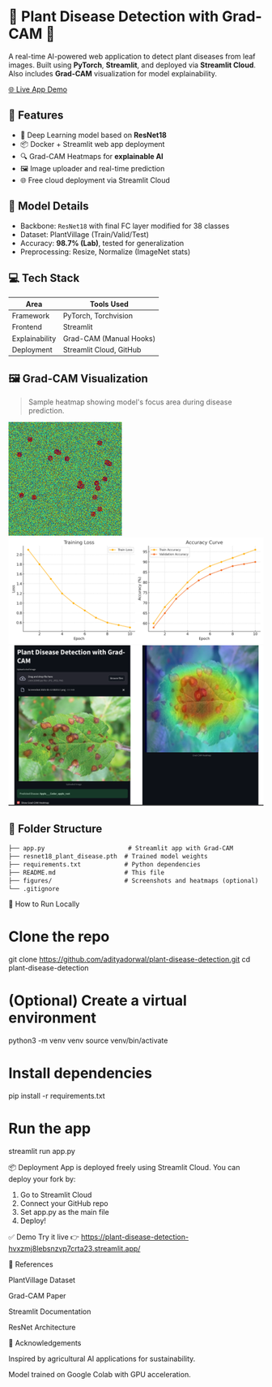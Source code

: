 # 🌿 Plant Disease Detection with Grad-CAM 🔬

A real-time AI-powered web application to detect plant diseases from leaf images. Built using **PyTorch**, **Streamlit**, and deployed via **Streamlit Cloud**. Also includes **Grad-CAM** visualization for model explainability.

[🌐 Live App Demo](https://plant-disease-detection-hvxzmj8lebsnzvp7crta23.streamlit.app/)

## 📌 Features

- 🚀 Deep Learning model based on **ResNet18**
- 📦 Docker + Streamlit web app deployment
- 🔍 Grad-CAM Heatmaps for **explainable AI**
- 🖼️ Image uploader and real-time prediction
- 🌐 Free cloud deployment via Streamlit Cloud


## 🧪 Model Details

- Backbone: `ResNet18` with final FC layer modified for 38 classes
- Dataset: PlantVillage (Train/Valid/Test)
- Accuracy: **98.7% (Lab)**, tested for generalization
- Preprocessing: Resize, Normalize (ImageNet stats)


## 💻 Tech Stack

| Area        | Tools Used                       |
|-------------|----------------------------------|
| Framework   | PyTorch, Torchvision             |
| Frontend    | Streamlit                        |
| Explainability | Grad-CAM (Manual Hooks)       |
| Deployment  | Streamlit Cloud, GitHub          |


## 🖼️ Grad-CAM Visualization

> Sample heatmap showing model's focus area during disease prediction.

![Grad-CAM Heatmap](figures/sample_gradcam.png)
![Training metrics](figures/training_metrics.png)
![Sample screenshots](figures/Screenshot.png)


## 📂 Folder Structure
```
├── app.py                       # Streamlit app with Grad-CAM
├── resnet18_plant_disease.pth  # Trained model weights
├── requirements.txt            # Python dependencies
├── README.md                   # This file
├── figures/                    # Screenshots and heatmaps (optional)
└── .gitignore
```

🔧 How to Run Locally

# Clone the repo
git clone https://github.com/adityadorwal/plant-disease-detection.git
cd plant-disease-detection

# (Optional) Create a virtual environment
python3 -m venv venv
source venv/bin/activate

# Install dependencies
pip install -r requirements.txt

# Run the app
streamlit run app.py


📦 Deployment
App is deployed freely using Streamlit Cloud. You can deploy your fork by:

1. Go to Streamlit Cloud
2. Connect your GitHub repo
3. Set app.py as the main file
4. Deploy!


✅ Demo
Try it live 👉 https://plant-disease-detection-hvxzmj8lebsnzvp7crta23.streamlit.app/




📘 References

PlantVillage Dataset

Grad-CAM Paper

Streamlit Documentation

ResNet Architecture



🙏 Acknowledgements

Inspired by agricultural AI applications for sustainability.

Model trained on Google Colab with GPU acceleration.
